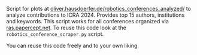 Script for plots at [oliver.hausdoerfer.de/robotics_conferences_analyzed/](https://oliver.hausdoerfer.de/robotics_conferences_analyzed/) to analyze contributions to ICRA 2024. Provides top 15 authors, institutions and keywords. This script works for all conferences organized via [ras.papercept.net](https://ras.papercept.net/). To reuse this code look at the ```robotics_conference_scraper.py``` script.

You can reuse this code freely and to your own liking.
